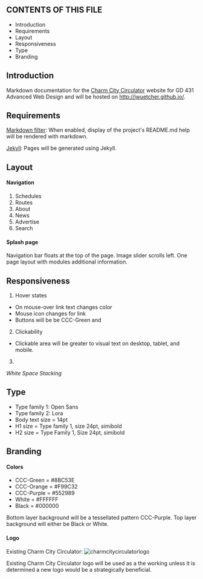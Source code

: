 CONTENTS OF THIS FILE
---------------------

 * Introduction
 * Requirements
 * Layout
 * Responsiveness
 * Type
 * Branding

## Introduction
  Markdown documentation for  the [Charm City Circulator](http://www.charmcitycirculator.com/) website for GD 431 Advanced Web Design and will be hosted on http://jwuetcher.github.io/.

## Requirements
[Markdown filter](https://www.drupal.org/project/markdown):
  When enabled, display of the project's README.md help will be rendered
  with markdown.

  [Jekyll](https://jekyllrb.com/docs/installation/): Pages will be generated using Jekyll.

## Layout

#### Navigation

1. Schedules
2. Routes
3. About
4. News
5. Advertise
6. Search

#### Splash page
  Navigation bar floats at the top of the page. Image slider scrolls left. One page layout with modules additional information.

## Responsiveness

1. Hover states
  * On mouse-over link text changes color
  * Mouse icon changes for link
  * Buttons will be be CCC-Green and
2. Clickability
  * Clickable area will be greater to visual text on desktop, tablet, and mobile.
3.

*White Space*
*Stacking*

## Type
  * Type family 1: Open Sans
  * Type family 2: Lora
  * Body text size = 14pt
  * H1 size = Type family 1, size 24pt, simibold
  * H2 size = Type Family 1, Size 24pt, simibold



## Branding

#### Colors
* CCC-Green = #8BC53E
* CCC-Orange = #F99C32
* CCC-Purple = #552989
* White = #FFFFFF
* Black = #000000

Bottom layer background will be a tessellated pattern CCC-Purple. Top layer background will either be Black or White.

#### Logo
Existing Charm City Circulator:  ![charmcitycirculatorlogo](http://baltimorepride.org/wp-content/uploads/2014/06/26_CIRCULATOR.logo_.jpg)

Existing Charm City Circulator logo will be used as a the working unless it is determined a new logo would be a strategically beneficial.
